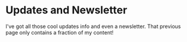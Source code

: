 # Updates and Newsletter

I've got all those cool updates info and even a newsletter. That previous page only contains a fraction of my content!
